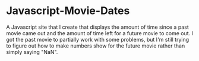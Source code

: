 # Javascript-Movie-Dates
A Javascript site that I create that displays the amount of time since a past movie came out and the amount of time left for a future movie to come out. I got the past movie to partially work with some problems, but I'm still trying to figure out how to make numbers show for the future movie rather than simply saying "NaN".

